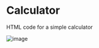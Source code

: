 # Calculator
HTML code for a simple calculator

![image](https://github.com/Fortune0406/Calculator/assets/132233811/ae4140db-03ee-40f9-9c55-3c8a5a22caba)

